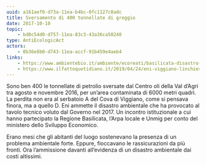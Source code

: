```yaml
---
uuid: a161aef0-d73a-11ea-b4bc-0fc1127c8adc
title: Sversamento di 400 tonnellate di greggio
date: 2017-10-10
topic:
    - bd0c54d0-d757-11ea-83c3-43a36ca50240
type: AntiEcologicAct
actors:
    - 0b36e8b0-d743-11ea-accf-91b459e4aeb4
links:
    - https://www.ambientebio.it/ambiente/ecoreati/basilicata-disastro-ambientale-petrolio-rifiuti-tossici/
    - https://www.ilfattoquotidiano.it/2019/04/24/eni-viggiano-linchiesta-in-val-dagri-ci-dice-che-e-stato-giusto-combattere-per-la-legge-ecoreati/5132552/
---
```


Sono ben 400 le tonnellate di petrolio sversate dal Centro oli della Val d’Agri tra agosto e novembre 2016, per un’area contaminata di 6000 metri quadri. La perdita non era al serbatoio A del Cova di Viggiano, come si pensava finora, ma a quello D. Eni ammette il disastro ambientale che ha provocato al tavolo tecnico voluto dal Governo nel 2017. Un incontro istituzionale a cui hanno partecipato la Regione Basilicata, l’Arpa locale e Unmig per conto del ministero dello Sviluppo Economico.

Erano mesi che gli abitanti del luogo sostenevano la presenza di un problema ambientale forte. Eppure, fioccavano le rassicurazioni da più fronti. Ora l’ammissione davanti all’evidenza di un disastro ambientale dai costi altissimi.


